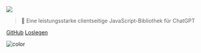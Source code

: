 <!-- _coverpage.md -->

<img class="logo" src="https://media.chatgptjs.org/images/chatgpt.js-logo-dark-mode-padded-7000x777.png?latest">

> 🤖 Eine leistungsstarke clientseitige JavaScript-Bibliothek für ChatGPT

[GitHub](https://github.com/KudoAI/chatgpt.js)
[Loslegen](#⚡-importieren-der-bibliothek)

<!-- background color -->

![color](transparent)
